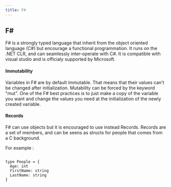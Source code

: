 ```yaml
---
title: F#
---
```


## F# 

F# is a strongly typed language that inherit from the object oriented language (C#) but encourage a functional programmation. It runs on the .NET CLR, and can seamlessly inter-operate with C#.
It is compatible with visual studio and is officialy supported by Microsoft.

#### Immutability

Variables in F# are by default immutable. That means that their values can't be changed after initialization. Mutability can be forced by the keyword "mut". One of the F# best practices is to just make a copy of the variable you want and change the values you need at the initialization of the newly created variable.

#### Records

F# can use objects but it is encouraged to use instead Records. Records are a set of members, and can be seens as structs for people that comes from a C background.

For example : 

<code>
type People = {
  Age: int 
  FirstName: string 
  LastName: string  
}
</code>


